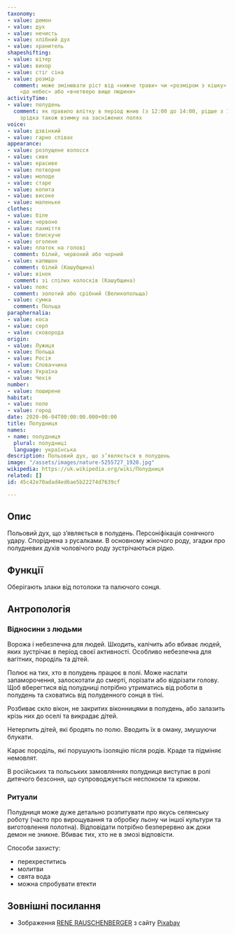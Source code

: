 ```yaml
---
taxonomy:
- value: демон
- value: дух
- value: нечисть
- value: хлібний дух
- value: хранитель
shapeshifting:
- value: вітер
- value: вихор
- value: стіг сіна
- value: розмір
  comment: може змінювати ріст від «нижче трави» чи «розміром з кішку» до високої
    «до небес» або «вчетверо вище людини»
activityTime:
- value: полудень
  comment: як правило влітку в період жнив (з 12:00 до 14:00, рідше з 11:00 до 12:00),
    зрідка також взимку на засніжених полях
voice:
- value: дзвінкий
- value: гарно співає
appearance:
- value: розпущене волосся
- value: сиве
- value: красиве
- value: потворне
- value: молоде
- value: старе
- value: копита
- value: високе
- value: маленьке
clothes:
- value: біле
- value: червоне
- value: лахміття
- value: блискуче
- value: оголене
- value: платок на голові
  comment: білий, червоний або чорний
- value: капюшон
  comment: білий (Кашубщина)
- value: вінок
  comment: зі спілих колосків (Кашубщина)
- value: пояс
  comment: золотий або срібний (Великопольща)
- value: сумка
  comment: Польща
paraphernalia:
- value: коса
- value: серп
- value: сковорода
origin:
- value: Лужиця
- value: Польща
- value: Росія
- value: Словаччина
- value: Україна
- value: Чехія
number:
- value: поширене
habitat:
- value: поле
- value: город
date: 2020-06-04T00:00:00.000+00:00
title: Полудниця
names:
- name: полудниця
  plural: полудниці
  language: українська
description: Польовий дух, що з’являється в полудень
image: "/assets/images/nature-5255727_1920.jpg"
wikipedia: https://uk.wikipedia.org/wiki/Полудниця
related: []
id: 45c42e70adad4ed6ae5b22274d7639cf

---
```

## Опис
Польовий дух, що з’являється в полудень. Персоніфікація сонячного удару. Споріднена з русалками. В основному жіночого роду, згадки про полудневих духів чоловічого роду зустрічаються рідко.

## Функції

Оберігають злаки від потолоки та палючого сонця.

## Антропологія

### Відносини з людьми

Ворожа і небезпечна для людей. Шкодить, калічить або вбиває людей, яких зустрічає в період своєї активності. Особливо небезпечна для вагітних, породіль та дітей.

Полює на тих, хто в полудень працює в полі. Може наслати запаморочення, залоскотати до смерті, порізати або відрізати голову. Щоб вберегтися від полудниці потрібно утриматись від роботи в полудень та сховатись від полуденного сонця в тіні.

Розбиває скло вікон, не закритих віконницями в полудень, або залазить крізь них до оселі та викрадає дітей.

Нетерпить дітей, які бродять по полю. Вводить їх в оману, змушуючи блукати.

Карає породіль, які порушують ізоляцію після родів. Краде та підміняє немовлят.

В російських та польських замовляннях полудниця виступає в ролі дитячого безсоння, що супроводжується неспокоєм та криком.

### Ритуали

Полудниця може дуже детально розпитувати про якусь селянську роботу (часто про вирощування та обробку льону чи іншої культури та виготовлення полотна). Відповідати потрібно безперервно аж доки демон не зникне. Вбиває тих, хто не в змозі відповісти.

Способи захисту:
- перехреститись
- молитви
- свята вода
- можна спробувати втекти

## Зовнішні посилання

* Зображення <a href="https://pixabay.com/users/rauschenberger-4614580/?utm_source=link-attribution&amp;utm_medium=referral&amp;utm_campaign=image&amp;utm_content=5255727">RENE RAUSCHENBERGER</a> з сайту <a href="https://pixabay.com/?utm_source=link-attribution&amp;utm_medium=referral&amp;utm_campaign=image&amp;utm_content=5255727">Pixabay</a>
